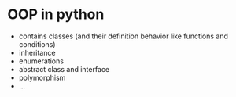 #	OOP in python

-	contains classes (and their definition behavior like functions and conditions)
-	inheritance
-	enumerations
-	abstract class and interface
-	polymorphism
-	... 
